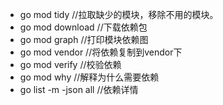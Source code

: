 
- go mod tidy //拉取缺少的模块，移除不用的模块。
- go mod download //下载依赖包
- go mod graph //打印模块依赖图
- go mod vendor //将依赖复制到vendor下
- go mod verify //校验依赖
- go mod why //解释为什么需要依赖
- go list -m -json all //依赖详情